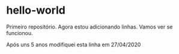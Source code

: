 hello-world
===========

Primeiro repositório.
Agora estou adicionando linhas.
Vamos ver se funcionou.

Após uns 5 anos modifiquei esta linha em 27/04/2020
